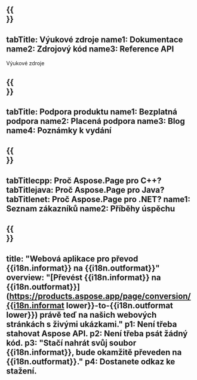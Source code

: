 ﻿---
translation: true
deploy: false
---

{{<section learningresources>}}
---
tabTitle: Výukové zdroje
name1: Dokumentace
name2: Zdrojový kód
name3: Reference API
---

Výukové zdroje

{{<section support>}}
---
tabTitle: Podpora produktu
name1: Bezplatná podpora
name2: Placená podpora
name3: Blog
name4: Poznámky k vydání
---

{{<section why>}}
---
tabTitlecpp: Proč Aspose.Page pro C++?
tabTitlejava: Proč Aspose.Page pro Java?
tabTitlenet: Proč Aspose.Page pro .NET?
name1: Seznam zákazníků
name2: Příběhy úspěchu
---

{{<section widgetbackup>}}
---
title: "Webová aplikace pro převod {{i18n.informat}} na {{i18n.outformat}}"
overview: "[Převést {{i18n.informat}} na {{i18n.outformat}}](https://products.aspose.app/page/conversion/{{i18n.informat lower}}-to-{{i18n.outformat lower}}) právě teď na našich webových stránkách s živými ukázkami."
p1: Není třeba stahovat Aspose API.
p2: Není třeba psát žádný kód.
p3: "Stačí nahrát svůj soubor {{i18n.informat}}, bude okamžitě převeden na {{i18n.outformat}}."
p4: Dostanete odkaz ke stažení.
---